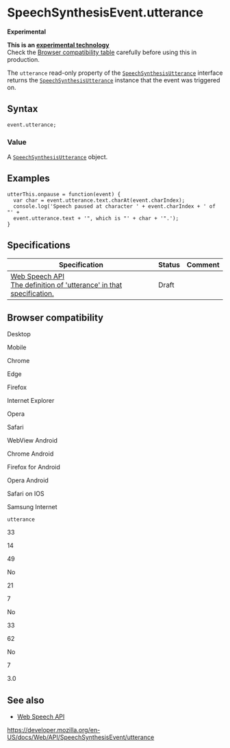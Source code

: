 SpeechSynthesisEvent.utterance
==============================

**Experimental**

**This is an [experimental technology](https://developer.mozilla.org/en-US/docs/MDN/Guidelines/Conventions_definitions#experimental)**  
Check the [Browser compatibility table](#browser_compatibility) carefully before using this in production.

The `utterance` read-only property of the [`SpeechSynthesisUtterance`](../speechsynthesisutterance) interface returns the [`SpeechSynthesisUtterance`](../speechsynthesisutterance) instance that the event was triggered on.

Syntax
------

    event.utterance;

### Value

A [`SpeechSynthesisUtterance`](../speechsynthesisutterance) object.

Examples
--------

    utterThis.onpause = function(event) {
      var char = event.utterance.text.charAt(event.charIndex);
      console.log('Speech paused at character ' + event.charIndex + ' of "' +
      event.utterance.text + '", which is "' + char + '".');
    }

Specifications
--------------

<table><thead><tr class="header"><th>Specification</th><th>Status</th><th>Comment</th></tr></thead><tbody><tr class="odd"><td><a href="https://wicg.github.io/speech-api/#dom-speechsynthesisevent-utterance">Web Speech API<br />
<span class="small">The definition of 'utterance' in that specification.</span></a></td><td><span class="spec-draft">Draft</span></td><td></td></tr></tbody></table>

Browser compatibility
---------------------

Desktop

Mobile

Chrome

Edge

Firefox

Internet Explorer

Opera

Safari

WebView Android

Chrome Android

Firefox for Android

Opera Android

Safari on IOS

Samsung Internet

`utterance`

33

14

49

No

21

7

No

33

62

No

7

3.0

See also
--------

-   [Web Speech API](../web_speech_api)

<a href="https://developer.mozilla.org/en-US/docs/Web/API/SpeechSynthesisEvent/utterance" class="_attribution-link">https://developer.mozilla.org/en-US/docs/Web/API/SpeechSynthesisEvent/utterance</a>
